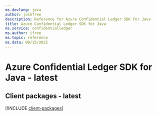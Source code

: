 ```yaml
---
ms.devlang: java
author: joshfree
description: Reference for Azure Confidential Ledger SDK for Java
title: Azure Confidential Ledger SDK for Java
ms.service: confidentialledger
ms.author: jfree
ms.topic: reference
ms.data: 09/15/2022
---
```

# Azure Confidential Ledger SDK for Java - latest

## Client packages - latest
[!INCLUDE [client-packages](confidential-ledger-client-index.md)]